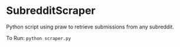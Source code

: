 # SubredditScraper
Python script using praw to retrieve submissions from any subreddit.

To Run: `python scraper.py`